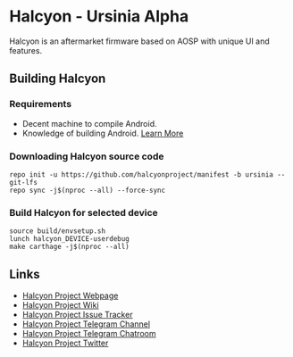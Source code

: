 # Halcyon - Ursinia Alpha

Halcyon is an aftermarket firmware based on AOSP with unique UI and features.

## Building Halcyon

### Requirements
- Decent machine to compile Android.
- Knowledge of building Android. [Learn More](https://source.android.com/docs/setup/build/building)

### Downloading Halcyon source code
```
repo init -u https://github.com/halcyonproject/manifest -b ursinia --git-lfs
repo sync -j$(nproc --all) --force-sync
```

### Build Halcyon for selected device
```
source build/envsetup.sh
lunch halcyon_DEVICE-userdebug
make carthage -j$(nproc --all)
```
## Links
- [Halcyon Project Webpage](https://hlcyn.me/)
- [Halcyon Project Wiki](https://wiki.hlcyn.me/)
- [Halcyon Project Issue Tracker](https://github.com/halcyonproject/docs)
- [Halcyon Project Telegram Channel](https://t.me/hlcynprjct)
- [Halcyon Project Telegram Chatroom](https://t.me/hlcynprjctchat)
- [Halcyon Project Twitter](https://twitter.com/hlcynprjct)
